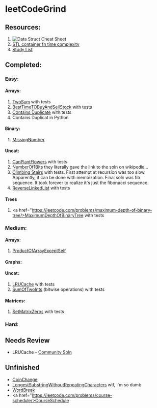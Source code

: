 # leetCodeGrind

## Resources:
1. <img src="https://i.stack.imgur.com/k0Iuh.png" alt="Data Struct Cheat Sheet">
2. <a href="https://users.cs.northwestern.edu/~riesbeck/programming/c++/stl-summary.html#set">STL container fn time complexity</a>
3. <a href="https://www.teamblind.com/post/New-Year-Gift---Curated-List-of-Top-100-LeetCode-Questions-to-Save-Your-Time-OaM1orEU">Study List</a>

## Completed:
### Easy:
#### Arrays:
1. <a href="https://leetcode.com/problems/two-sum/">TwoSum</a> with tests
1. <a href="https://leetcode.com/problems/best-time-to-buy-and-sell-stock/">BestTimeTOBuyAndSellStock</a> with tests
1. <a href="https://leetcode.com/problems/contains-duplicat/">Contains Duplicate</a> with tests
1. Contains Duplicat in Python

#### Binary:
1. <a href="https://leetcode.com/problems/missing-number/">MissingNumber</a>

#### Uncat:
1. <a href="https://leetcode.com/problems/can-place-flowers/">CanPlantFlowers</a> with tests
1. <a href="https://leetcode.com/problems/number-of-1-bits/">NumberOf1Bits</a> they literally gave the link to the soln on wikipedia...
1. <a href="https://leetcode.com/problems/climbing-stairs"> Climbing Stairs</a> with tests. First attempt at recursion was too slow. Apparently, it can be done with memoization. Final soln was fib sequence. It took forever to realize it's just the fibonacci sequence. 
1. <a href="https://leetcode.com/problems/reverse-linked-list/">ReverseLinkedList</a> with tests
   
#### Trees
1. <a href="https://leetcode.com/problems/maximum-depth-of-binary-tree/>MaximumDepthOfBinaryTree</a> with tests

### Medium:
#### Arrays:
1. <a href="https://leetcode.com/problems/product-of-array-except-self/">ProductOfArrayExceptSelf</a>

#### Graphs:

#### Uncat:
1. <a href="https://leetcode.com/problems/lru-cache/">LRUCache</a> with tests
1. <a href="https://leetcode.com/problems/sum-of-two-integers/">SumOfTwoInts<a/> (bitwise operations) with tests
   
#### Matrices:
1. <a href="https://leetcode.com/problems/set-matrix-zeroes/">SetMatrixZeros</a> with tests

### Hard:

## Needs Review 
- LRUCache - <a href="https://leetcode.com/problems/lru-cache/discuss/45912/Clean-Short-Standard-C%2B%2B-solution-NOT-writing-C-in-C%2B%2B-like-all-other-lengthy-ones">Community Soln</a>

## Unfinished
- <a href="https://leetcode.com/problems/coin-change/">CoinChange</a>
- <a href="https://leetcode.com/problems/longest-substring-without-repeating-characters/">LongestSubstringWithoutRepeatingCharacters</a> wtf, i'm so dumb
- <a href="https://leetcode.com/problems/word-break/">WordBreak</a>
- <a href="https://leetcode.com/problems/course-schedule/>CourseSchedule</a>


